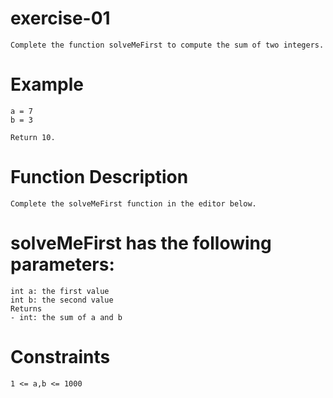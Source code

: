 # exercise-01
    Complete the function solveMeFirst to compute the sum of two integers.

# Example
    a = 7
    b = 3

    Return 10.

# Function Description

    Complete the solveMeFirst function in the editor below.

# solveMeFirst has the following parameters:

    int a: the first value
    int b: the second value
    Returns
    - int: the sum of a and b

# Constraints
    1 <= a,b <= 1000 